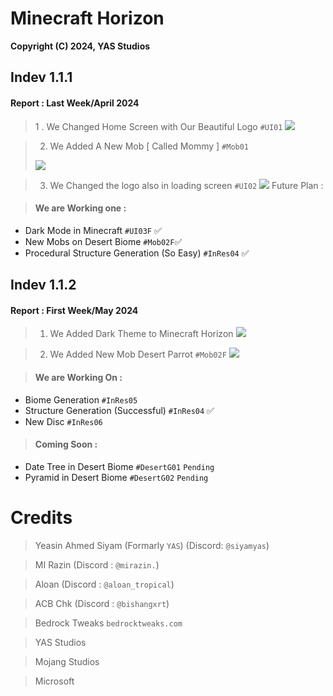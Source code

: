 # Minecraft Horizon
<b>Copyright (C) 2024, YAS Studios</b>
<h2> Indev 1.1.1 </h1>

<h4>Report : Last Week/April 2024</h4>

> 1 . We Changed Home Screen with Our Beautiful Logo `#UI01`
<image src = "images/image-1024x572.png"></image>

> 2. We Added A New Mob [ Called Mommy ] `#Mob01`
><image src ="images/Screenshot-2024-04-26-214100.png">

> 3. We Changed the logo also in loading screen `#UI02` <image src="images/image-1-1024x578.png">
Future Plan :

> <h4>We are Working one :</h4> 
- Dark Mode in Minecraft `#UI03F` :white_check_mark:
- New Mobs on Desert Biome `#Mob02F`:white_check_mark:
- Procedural Structure Generation (So Easy) `#InRes04` :white_check_mark:

<h2> Indev 1.1.2</h2>

<h4>Report : First Week/May 2024</h4>

> 1. We Added Dark Theme to Minecraft Horizon
<image src="images/dark.png"></image>

> 2. We Added New Mob Desert Parrot `#Mob02F`
<image src="images/parrot.png"></image>

> <h4><b>We are Working On :</b></h4>

- Biome Generation `#InRes05`
- Structure Generation (Successful) `#InRes04` :white_check_mark:
- New Disc `#InRes06`

> <h4>Coming Soon :</h4>
- Date Tree in Desert Biome `#DesertG01` `Pending`
- Pyramid in Desert Biome `#DesertG02` `Pending`

# Credits
> Yeasin Ahmed Siyam (Formarly `YAS`) (Discord: `@siyamyas`)

> MI Razin (Discord : `@mirazin.`)

> Aloan (Discord : `@aloan_tropical`)

> ACB Chk (Discord : `@bishangxrt`)

> Bedrock Tweaks `bedrocktweaks.com`

> YAS Studios

> Mojang Studios

> Microsoft

